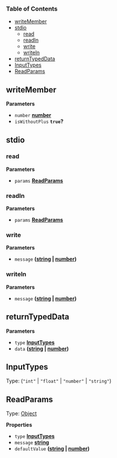 <!-- Generated by documentation.js. Update this documentation by updating the source code. -->

### Table of Contents

-   [writeMember](#writemember)
-   [stdio](#stdio)
    -   [read](#read)
    -   [readln](#readln)
    -   [write](#write)
    -   [writeln](#writeln)
-   [returnTypedData](#returntypeddata)
-   [InputTypes](#inputtypes)
-   [ReadParams](#readparams)

## writeMember

**Parameters**

-   `number` **[number](https://developer.mozilla.org/docs/Web/JavaScript/Reference/Global_Objects/Number)** 
-   `isWithoutPlus` **`true`?** 

## stdio

### read

**Parameters**

-   `params` **[ReadParams](#readparams)** 

### readln

**Parameters**

-   `params` **[ReadParams](#readparams)** 

### write

**Parameters**

-   `message` **([string](https://developer.mozilla.org/docs/Web/JavaScript/Reference/Global_Objects/String) \| [number](https://developer.mozilla.org/docs/Web/JavaScript/Reference/Global_Objects/Number))** 

### writeln

**Parameters**

-   `message` **([string](https://developer.mozilla.org/docs/Web/JavaScript/Reference/Global_Objects/String) \| [number](https://developer.mozilla.org/docs/Web/JavaScript/Reference/Global_Objects/Number))** 

## returnTypedData

**Parameters**

-   `type` **[InputTypes](#inputtypes)** 
-   `data` **([string](https://developer.mozilla.org/docs/Web/JavaScript/Reference/Global_Objects/String) \| [number](https://developer.mozilla.org/docs/Web/JavaScript/Reference/Global_Objects/Number))** 

## InputTypes

Type: (`"int"` \| `"float"` \| `"number"` \| `"string"`)

## ReadParams

Type: [Object](https://developer.mozilla.org/docs/Web/JavaScript/Reference/Global_Objects/Object)

**Properties**

-   `type` **[InputTypes](#inputtypes)** 
-   `message` **[string](https://developer.mozilla.org/docs/Web/JavaScript/Reference/Global_Objects/String)** 
-   `defaultValue` **([string](https://developer.mozilla.org/docs/Web/JavaScript/Reference/Global_Objects/String) \| [number](https://developer.mozilla.org/docs/Web/JavaScript/Reference/Global_Objects/Number))** 
